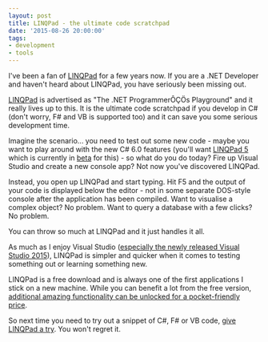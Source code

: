 ```yaml
---
layout: post
title: LINQPad - the ultimate code scratchpad
date: '2015-08-26 20:00:00'
tags:
- development
- tools
---
```


I've been a fan of [LINQPad](http://www.linqpad.net) for a few years now. If you are a .NET Developer and haven't heard about LINQPad, you have seriously been missing out.

[LINQPad](http://www.linqpad.net) is advertised as "The .NET ProgrammerÔÇÖs Playground" and it really lives up to this. It is the ultimate code scratchpad if you develop in C# (don't worry, F# and VB is supported too) and it can save you some serious development time.

Imagine the scenario... you need to test out some new code - maybe you want to play around with the new C# 6.0 features (you'll want [LINQPad 5](http://www.linqpad.net/Download.aspx#beta5) which is currently in [beta](http://www.linqpad.net/Download.aspx#beta5) for this) - so what do you do today? Fire up Visual Studio and create a new console app? Not now you've discovered LINQPad.

Instead, you open up LINQPad and start typing. Hit F5 and the output of your code is displayed below the editor - not in some separate DOS-style console after the application has been compiled. Want to visualise a complex object? No problem. Want to query a database with a few clicks? No problem.

You can throw so much at LINQPad and it just handles it all.

As much as I enjoy Visual Studio ([especially the newly released Visual Studio 2015](/the-best-new-feature-in-visual-studio-2015/)), LINQPad is simpler and quicker when it comes to testing something out or learning something new.

LINQPad is a free download and is always one of the first applications I stick on a new machine. While you can benefit a lot from the free version, [additional amazing functionality can be unlocked for a pocket-friendly price](http://www.linqpad.net/Purchase.aspx).

So next time you need to try out a snippet of C#, F# or VB code, [give LINQPad a try](http://www.linqpad.net/Download.aspx). You won't regret it.

